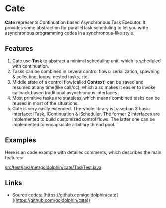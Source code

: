 # Cate
**Cate** represents Continuation based Asynchronous Task Executor.
It provides some abstraction for parallel task scheduling to let you write asynchronous programming codes in
a synchronous-like style.

## Features
1. Cate use **Task** to abstract a minimal scheduling unit, which is scheduled with continuation.
2. Tasks can be combined in several control flows: serialization, spawning & collecting, loops, nested tasks, etc.
3. Middle state of a control flow(called **Context**) can be saved and resumed at any time(like call/cc),
   which also makes it easier to invoke callback based traditional asynchronous interfaces. 
4. Most primitive tasks are stateless, which means combined tasks can be reused in most of the situations.
5. Cate is very easily extended. The whole library is based on 3 basic interface: ITask, IContinuation & IScheduler.
   The former 2 interfaces are implemented to build customized control flows. The latter one can be implemented to
   encapsulate arbitrary thread pool.

## Examples
Here is an code example with detailed comments, which describes the main features:

[src/test/java/net/goldolphin/cate/TaskTest.java](src/test/java/net/goldolphin/cate/TaskTest.java)

## Links
* Source codes: [https://github.com/goldolphin/cate]((https://github.com/goldolphin/cate))